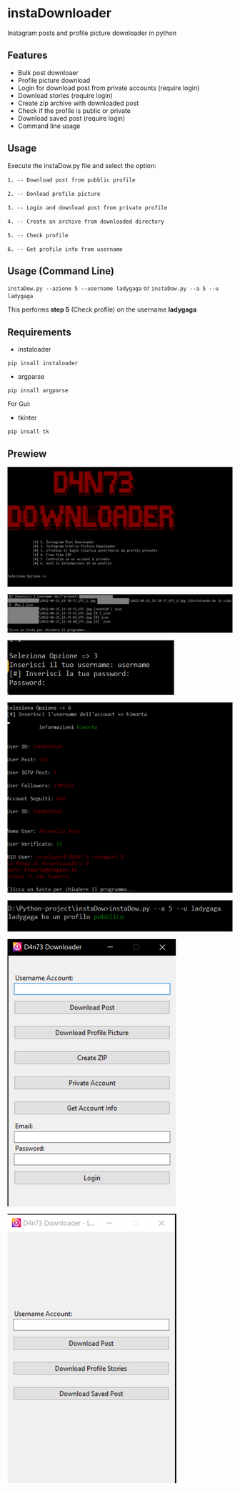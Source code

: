 # instaDownloader
Instagram posts and profile picture downloader in python

## Features
- Bulk post downloaer
- Profile picture download
- Login for download post from private accounts (require login)
- Download stories (require login)
- Create zip archive with downloaded post
- Check if the profile is public or private
- Download saved post (require login)
- Command line usage

## Usage
Execute the instaDow.py file and select the option:

`1. -- Download post from pubblic profile`

`2. -- Donload profile picture`

`3. -- Login and download post from private profile`

`4. -- Create an archive from downloaded directory`

`5. -- Check profile`

`6. -- Get profile info from username`

## Usage (Command Line)
 `instaDow.py --azione 5 --username ladygaga` or `instaDow.py --a 5 --u ladygaga`
 
 This performs **step 5** (Check profile) on the username **ladygaga**

## Requirements
- instaloader
```
pip insall instaloader
```
- argparse
```
pip insall argparse 
```

For Gui:
- tkinter
```
pip insall tk
```

## Prewiew
![1](./Screenshot/Screenshot_1.png)

![2](./Screenshot/Screenshot_2.png)

![3](./Screenshot/Screenshot_3.png)

![4](./Screenshot/Screenshot_4.png)

![5](./Screenshot/Screenshot_5.png)

![6](./Screenshot/Screenshot_6.png)

![7](./Screenshot/Screenshot_7.png)
